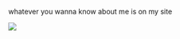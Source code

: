 whatever you wanna know about me is on my site

![](https://github-readme-stats.vercel.app/api/top-langs/?username=yghazala&theme=dark&hide_border=false&include_all_commits=false&count_private=false&layout=compact)



